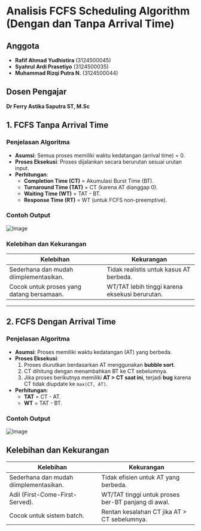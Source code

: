 # Analisis FCFS Scheduling Algorithm (Dengan dan Tanpa Arrival Time)

## Anggota

- **Rafif Ahmad Yudhistira** (3124500045)
- **Syahrul Ardi Prasetiyo** (3124500035)
- **Muhammad Rizqi Putra N.** (3124500044)

## Dosen Pengajar
**Dr Ferry Astika Saputra ST, M.Sc**

## 1. **FCFS Tanpa Arrival Time**
### Penjelasan Algoritma
- **Asumsi**: Semua proses memiliki waktu kedatangan (arrival time) = 0.
- **Proses Eksekusi**: Proses dijalankan secara berurutan sesuai urutan input.
- **Perhitungan**:
  - **Completion Time (CT)** = Akumulasi Burst Time (BT).
  - **Turnaround Time (TAT)** = CT (karena AT dianggap 0).
  - **Waiting Time (WT)** = TAT - BT.
  - **Response Time (RT)** = WT (untuk FCFS non-preemptive).

### Contoh Output
![Image](https://github.com/user-attachments/assets/c9287856-d974-441a-9c9d-08b8ad2ad94a)

### Kelebihan dan Kekurangan
| **Kelebihan**                          | **Kekurangan**                          |
|----------------------------------------|-----------------------------------------|
| Sederhana dan mudah diimplementasikan. | Tidak realistis untuk kasus AT berbeda. |
| Cocok untuk proses yang datang bersamaan. | WT/TAT lebih tinggi karena eksekusi berurutan. |

---

## 2. **FCFS Dengan Arrival Time**
### Penjelasan Algoritma
- **Asumsi**: Proses memiliki waktu kedatangan (AT) yang berbeda.
- **Proses Eksekusi**:
  1. Proses diurutkan berdasarkan AT menggunakan **bubble sort**.
  2. CT dihitung dengan menambahkan BT ke CT sebelumnya.
  3. Jika proses berikutnya memiliki **AT > CT saat ini**, terjadi **bug** karena CT tidak diupdate ke `max(CT, AT)`.
- **Perhitungan**:
  - **TAT** = CT - AT.
  - **WT** = TAT - BT.

### Contoh Output
![Image](https://github.com/user-attachments/assets/eab716f5-14a8-4396-9e00-6a1998b2ebd1)

## Kelebihan dan Kekurangan

| **Kelebihan**                          | **Kekurangan**                          |
|----------------------------------------|-----------------------------------------|
| Sederhana dan mudah diimplementasikan. | Tidak efisien untuk AT yang berbeda.    |
| Adil (First-Come-First-Served).        | WT/TAT tinggi untuk proses ber-BT panjang di awal. |
| Cocok untuk sistem batch.              | Rentan kesalahan CT jika AT > CT sebelumnya. |
